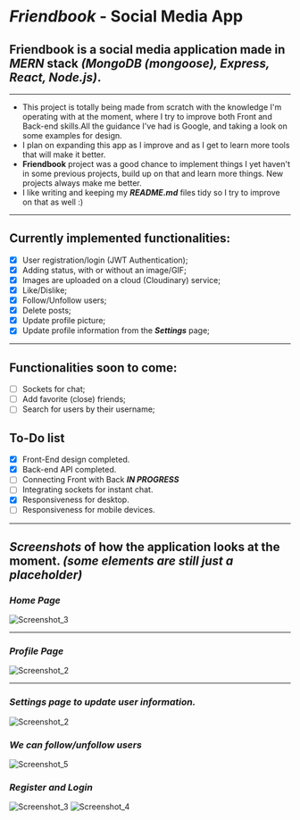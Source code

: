 # **_Friendbook_** - Social Media App

## **Friendbook** is a social media application made in **_MERN_** stack **_(MongoDB (mongoose), Express, React, Node.js)_**.

---

-   This project is totally being made from scratch with the knowledge I'm operating with at the moment, where I try to improve both Front and Back-end skills.All the guidance I've had is Google, and taking a look on some examples for design.
-   I plan on expanding this app as I improve and as I get to learn more tools that will make it better.
-   **Friendbook** project was a good chance to implement things I yet haven't in some previous projects, build up on that and learn more things. New projects always make me better.
-   I like writing and keeping my **_README.md_** files tidy so I try to improve on that as well :)

---

## **Currently implemented functionalities:**

-   [x] User registration/login (JWT Authentication);
-   [x] Adding status, with or without an image/GIF;
-   [x] Images are uploaded on a cloud (Cloudinary) service;
-   [x] Like/Dislike;
-   [x] Follow/Unfollow users;
-   [x] Delete posts;
-   [x] Update profile picture;
-   [x] Update profile information from the **_Settings_** page;

---

## **Functionalities soon to come:**

-   [ ] Sockets for chat;
-   [ ] Add favorite (close) friends;
-   [ ] Search for users by their username;

## **To-Do list**

-   [x] Front-End design completed.
-   [x] Back-end API completed.
-   [ ] Connecting Front with Back **_IN PROGRESS_**
-   [ ] Integrating sockets for instant chat.
-   [x] Responsiveness for desktop.
-   [ ] Responsiveness for mobile devices.

---

## **_Screenshots_** of how the application looks at the moment. _(some elements are still just a placeholder)_

### _Home Page_

![Screenshot_3](https://user-images.githubusercontent.com/73792907/152661734-ff323443-1611-4c0b-b1cd-94cd2256ccbc.jpg)

---

### _Profile Page_

![Screenshot_2](https://user-images.githubusercontent.com/73792907/152661802-69faa43f-06cd-4a3b-967d-548fd48fc188.jpg)

---

### _Settings page to update user information._

![Screenshot_2](https://user-images.githubusercontent.com/73792907/153302859-96d619cc-5869-436d-a43a-52a47b838e14.jpg)

### _We can follow/unfollow users_

![Screenshot_5](https://user-images.githubusercontent.com/73792907/152661782-2bad8934-baab-4fa0-a301-5d3a750df0b5.jpg)

### _Register and Login_

![Screenshot_3](https://user-images.githubusercontent.com/73792907/149223936-68a837af-ef4d-436e-be25-ee23d71c7c32.jpg)
![Screenshot_4](https://user-images.githubusercontent.com/73792907/149223938-d809ac74-e953-4f90-a51e-2ee89959a2a6.jpg)
